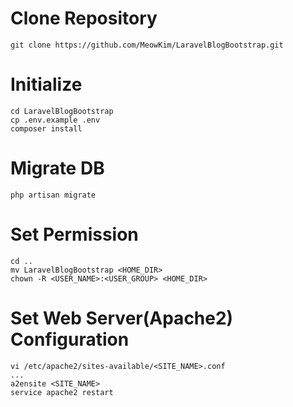 # Clone Repository
```
git clone https://github.com/MeowKim/LaravelBlogBootstrap.git
```

# Initialize
```
cd LaravelBlogBootstrap  
cp .env.example .env  
composer install
```

# Migrate DB
```
php artisan migrate
```

# Set Permission
```
cd ..  
mv LaravelBlogBootstrap <HOME_DIR>  
chown -R <USER_NAME>:<USER_GROUP> <HOME_DIR>
```

# Set Web Server(Apache2) Configuration
```
vi /etc/apache2/sites-available/<SITE_NAME>.conf  
...  
a2ensite <SITE_NAME>  
service apache2 restart
```